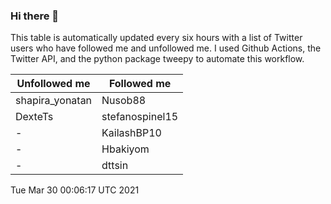 ### Hi there 👋

This table is automatically updated every six hours with a list of Twitter users who have followed me and unfollowed me. I used Github Actions, the Twitter API, and the python package tweepy to automate this workflow.

| Unfollowed me |  Followed me |
| --- | --- |
|shapira_yonatan|Nusob88|
|DexteTs|stefanospinel15|
|-|KailashBP10|
|-|Hbakiyom|
|-|dttsin|
Tue Mar 30 00:06:17 UTC 2021

